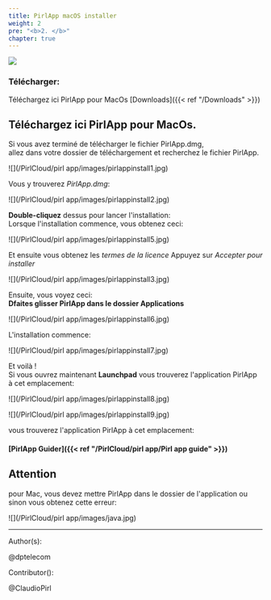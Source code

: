 ```yaml
---
title: PirlApp macOS installer
weight: 2
pre: "<b>2. </b>"
chapter: true
---
```

![](/images_headers/pirlapp.png)



### Télécharger:
Téléchargez ici  PirlApp pour MacOs
[Downloads]({{< ref "/Downloads" >}})

## Téléchargez ici PirlApp pour MacOs.   

Si vous avez terminé de télécharger le fichier PirlApp.dmg,  
allez dans votre dossier de téléchargement et recherchez le fichier PirlApp.  

![](/PirlCloud/pirl app/images/pirlappinstall1.jpg)

Vous y trouverez  *PirlApp.dmg*:

![](/PirlCloud/pirl app/images/pirlappinstall2.jpg)

**Double-cliquez** dessus pour lancer l'installation:  
Lorsque l'installation commence, vous obtenez ceci:  

![](/PirlCloud/pirl app/images/pirlappinstall5.jpg)

Et ensuite vous obtenez les *termes de la licence*
Appuyez sur  *Accepter pour installer*

![](/PirlCloud/pirl app/images/pirlappinstall3.jpg)

Ensuite, vous voyez ceci:  
**Dfaites glisser PirlApp dans le dossier Applications**  

![](/PirlCloud/pirl app/images/pirlappinstall6.jpg)

L'installation commence:  

![](/PirlCloud/pirl app/images/pirlappinstall7.jpg)

Et voilà !  
Si vous ouvrez maintenant  **Launchpad** vous trouverez l'application PirlApp à cet emplacement:  

![](/PirlCloud/pirl app/images/pirlappinstall8.jpg)

![](/PirlCloud/pirl app/images/pirlappinstall9.jpg)

vous trouverez l'application PirlApp à cet emplacement:  

#### [PirlApp Guider]({{< ref "/PirlCloud/pirl app/Pirl app guide" >}})



## Attention


pour Mac, vous devez mettre PirlApp dans le dossier de l'application ou sinon vous obtenez cette erreur:  

![](/PirlCloud/pirl app/images/java.jpg)


















---
Author(s):  

@dptelecom  

Contributor():  

@ClaudioPirl
